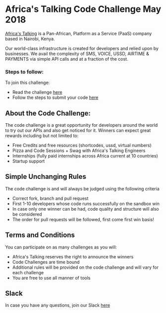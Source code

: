 # Africa's Talking Code Challenge May 2018
[Africa's Talking](https://africastalking.com/) is a Pan-African, Platform as a Service (PaaS) company based in Nairobi, Kenya.

Our world-class infrastructure is created for developers and relied upon by businesses. We avail the complexity of SMS, VOICE, USSD, AIRTIME & PAYMENTS via simple API calls and at a fraction of the cost.

### Steps to follow:
To join this challenge:
  - Read the challenge [here](http://atdevoutreach.viewdocs.io/codeChallengeGaming05018/CodeChallenge05018/)
  - Follow the steps to submit your code [here](http://atdevoutreach.viewdocs.io/codeChallenge05018/CodeChallengeGamingSteps/)

## About the Code Challenge:
The code challenge is a great opportunity for developers around the world to try out our APIs and also get noticed for it.
Winners can expect great rewards including but not limited to:
  - Free Credits and free resources (shortcodes, ussd, virtual numbers)
  - Pizza and Code Sessions + Swag with Africa's Talking Engineers
  - Internships (fully paid internships across Africa current at 10 countries)
  - Startup support

## Simple Unchanging Rules
The code challenge is and will always be judged using the following criteria
  - Correct fork, branch and pull request
  - First 1-10 developers whose code runs successfully on the sandbox win
  - In case only one winner can be had, code quality and structure will also be considered
  - The order for pull requests will be followed, first come first win basis!

## Terms and Conditions
You can participate on as many challenges as you will:
  - Africa's Talking reserves the right to announce the winners
  - Code Challenges are time bound
  - Additional rules will be provided on the code challenge and will vary for each challenge
  - You are free to use all manner of tools

## Slack
In case you have any questions, join our Slack [here](https://slackin-africastalking.now.sh/)
